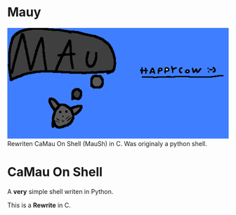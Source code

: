 # Mauy

<img src="icon.png">
Rewriten CaMau On Shell (MauSh) in C.
Was originaly a python shell.

# CaMau On Shell
A **very** simple shell writen in Python.

This is a **Rewrite** in C.
